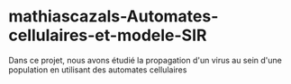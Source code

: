 # mathiascazals-Automates-cellulaires-et-modele-SIR
Dans ce projet, nous avons étudié la propagation d'un virus au sein d'une population en utilisant des automates cellulaires
